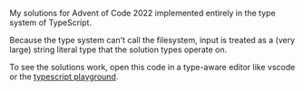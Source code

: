 My solutions for Advent of Code 2022 implemented entirely in the type system of TypeScript.

Because the type system can't call the filesystem, input is treated as a (very large) string literal type that the solution types operate on.

To see the solutions work, open this code in a type-aware editor like vscode or the [typescript playground](https://www.typescriptlang.org/play).

